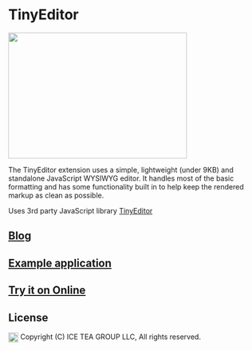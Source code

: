 TinyEditor
====

<img src="https://raw.githubusercontent.com/iceteagroup/wisej-extensions/master/Support/Images/TinyEditor.png" width="358" height="252">

The TinyEditor extension uses a simple, lightweight (under 9KB) and standalone JavaScript WYSIWYG editor. It handles most of the basic formatting and has some functionality built in to help keep the rendered markup as clean as possible.

Uses 3rd party JavaScript library [TinyEditor](https://github.com/jessegreathouse/TinyEditor)

## [Blog](https://wisej.com/blog/editors-choice/)

## [Example application](https://github.com/iceteagroup/wisej-examples/tree/master/EditorsChoice)

## [Try it on Online](http://demo.wisej.com/EditorsChoice)

License
-------
<img src="http://iceteagroup.com/wp-content/uploads/2017/01/Square-64x64-trasp.png" height="20" align="top"> Copyright (C) ICE TEA GROUP LLC, All rights reserved.
